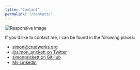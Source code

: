 ```yaml
---
title: "Contact"
permalink: "/contact/"
---
```

<img src="{{site.baseurl}}/assets/images/contactbanner.jpg" class="img-fluid" alt="Responsive image">
<p>If you'd like to contact me, I can be found in the following places:</p>
<ul class="list-group">
    <li class="list-group-item"><strong><i class="far fa-envelope"></i></strong> <a href="mailto:simon@crudworks.org">simon@crudworks.org</a></li>
    <li class="list-group-item"><strong><i class="fab fa-twitter-square"></i></strong> <a href="https://twitter.com/simon_prickett">@simon_prickett on Twitter</a></li>
    <li class="list-group-item"><strong><i class="fab fa-github"></i></strong> <a href="https://github.com/simonprickett">simonprickett on GitHub</a></li>
    <li class="list-group-item"><strong><i class="fab fa-linkedin"></i></strong> <a href="https://www.linkedin.com/in/simonprickett/">My LinkedIn</a></li>
</ul>
